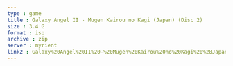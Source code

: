 ```yaml
---
type : game
title : Galaxy Angel II - Mugen Kairou no Kagi (Japan) (Disc 2)
size : 3.4 G
format : iso
archive : zip
server : myrient
link2 : Galaxy%20Angel%20II%20-%20Mugen%20Kairou%20no%20Kagi%20%28Japan%29%20%28Disc%202%29
---
```

